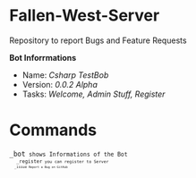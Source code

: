 # Fallen-West-Server
Repository to report Bugs and Feature Requests

**Bot Inforrmations**
- Name: *Csharp TestBob*
- Version: *0.0.2 Alpha*
- Tasks: *Welcome, Admin Stuff, Register*

<h1>Commands</h1>
  <code>_bot<code> shows Informations of the Bot
  <code>_register<code> you can register to Server
  <code>_issue<code> Report a Bug on GitHub
